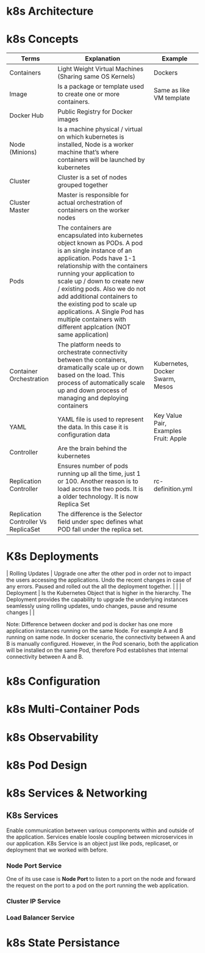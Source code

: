 # k8s Architecture
# k8s Concepts
| Terms | Explanation | Example |
|-------|-------------|---------|
| Containers | Light Weight Virtual Machines (Sharing same OS Kernels) | Dockers |
| Image | Is a package or template used to create one or more containers. | Same as like VM template |
| Docker Hub | Public Registry for Docker images  | |
| Node (Minions) | Is a machine physical / virtual on which kubernetes is installed, Node is a worker machine that’s where containers will be launched by kubernetes | |
| Cluster | Cluster is a set of nodes grouped together | |
| Cluster Master | Master is responsible for actual orchestration of containers on the worker nodes | |
| Pods | The containers are encapsulated into kubernetes object known as PODs. A pod is an single instance of an application. Pods have 1-1 relationship with the containers running your application to scale up / down to create new / existing pods. Also we do not add additional containers to the existing pod to scale up applications. A Single Pod has multiple containers with different applcation (NOT same application) |  |
| Container Orchestration | The platform needs to orchestrate connectivity between the containers, dramatically scale up or down based on the load. This process of  automatically scale up and down process of managing and deploying containers | Kubernetes, Docker Swarm, Mesos |
| YAML | YAML file is used to represent the data. In this case it is configuration data | Key Value Pair, Examples Fruit: Apple|
| Controller | Are the brain behind the kubernetes  | |
| Replication Controller | Ensures number of pods running up all the time, just 1 or 100. Another reason is to load across the two pods. It is a older technology. It is now Replica Set | rc-definition.yml |
| Replication Controller Vs ReplicaSet | The difference is the Selector field under spec defines what POD fall under the replica set. |  |

# K8s Deployments 
| Rolling Updates | Upgrade one after the other pod in order not to impact the users accessing the applications. Undo the recent changes in case of any errors. Paused and rolled out the all the deployment together. |  |
| Deployment | Is the Kubernetes Object that is higher in the hierarchy. The Deployment provides the capability to upgrade the underlying instances seamlessly using rolling updates, undo changes, pause and resume changes |  |






Note: Difference between docker and pod is docker has one more application instances running on the same Node. For example A and B running on same node. In docker scenario, the connectivity between A and B is manually configured. However, in the Pod scenario, both the application will be installed on the same Pod, therefore Pod establishes that internal connectivity between A and B.

# k8s Configuration
# k8s Multi-Container Pods
# k8s Observability
# k8s Pod Design
# k8s Services & Networking
## K8s Services 
Enable communication between various components within and outside of the application. Services enable loosle coupling between microservices in our application.
K8s Service is an object just like pods, replicaset, or deployment that we worked with before. 
### Node Port Service
One of its use case is <b> Node Port </b> to listen to a port on the node and forward the request on the port to a pod on the port running the web application.
### Cluster IP Service

### Load Balancer Service
# k8s State Persistance

